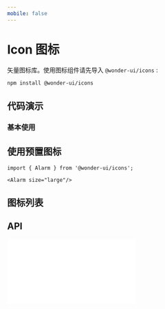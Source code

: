 ```yaml
---
mobile: false
---
```


# Icon 图标

矢量图标库。使用图标组件请先导入 `@wonder-ui/icons` :

```bash
npm install @wonder-ui/icons
```


## 代码演示

### 基本使用

<code src="../../packages/wonder-ui/src/SvgIcon/demo/default.tsx"></code>

## 使用预置图标

``` tsx | pure
import { Alarm } from '@wonder-ui/icons';

<Alarm size="large"/>
```

## 图标列表

<code src="../../packages/wonder-ui/src/SvgIcon/demo/icons.tsx"></code>




## API

<embed src="../../packages/wonder-ui/src/SvgIcon/index.md"></embed>
